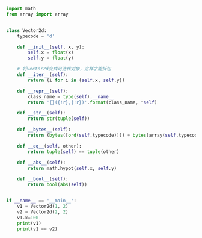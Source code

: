 
<BlogInfo id="869" title="1.自定义向量类" author="白日梦想猿" pv=0 read_times=0 pre_cost_time="0分43秒" category="符合python风格的对象" tag_list="['符合python风格的对象']" create_time="2022.03.26 10:22:36" update_time="2022.03.26 10:54:20" />

```python
import math
from array import array


class Vector2d:
    typecode = 'd'

    def __init__(self, x, y):
        self.x = float(x)
        self.y = float(y)

    # 将vector2d变成可迭代对象，这样才能拆包
    def __iter__(self):
        return (i for i in (self.x, self.y))

    def __repr__(self):
        class_name = type(self).__name__
        return '{}({!r},{!r})'.format(class_name, *self)

    def __str__(self):
        return str(tuple(self))

    def __bytes__(self):
        return (bytes([ord(self.typecode)])) + bytes(array(self.typecode, self))

    def __eq__(self, other):
        return tuple(self) == tuple(other)

    def __abs__(self):
        return math.hypot(self.x, self.y)

    def __bool__(self):
        return bool(abs(self))


if __name__ == '__main__':
    v1 = Vector2d(1, 2)
    v2 = Vector2d(2, 2)
    v1.x=100
    print(v1)
    print(v1 == v2)

```
